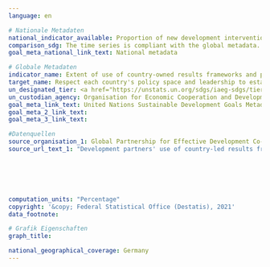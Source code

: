 ```yaml
---
language: en    

# Nationale Metadaten    
national_indicator_available: Proportion of new development interventions drawn from country-led result frameworks by providers of development cooperation <br> Proportion of results indicators drawn from country-led result frameworks by providers of development cooperation<br>Proportion of results indicators which will be monitored using government sources and monitoring systems by providers of development cooperation    
comparison_sdg: The time series is compliant with the global metadata.    
goal_meta_national_link_text: National metadata    

# Globale Metadaten    
indicator_name: Extent of use of country-owned results frameworks and planning tools by providers of development cooperation    
target_name: Respect each country's policy space and leadership to establish and implement policies for poverty eradication and sustainable development    
un_designated_tier: <a href="https://unstats.un.org/sdgs/iaeg-sdgs/tier-classification/" title="Click here for more information on the UN tier classification.">Tier II</a>    
un_custodian_agency: Organisation for Economic Cooperation and Development (OECD)<br>United Nations Development Programme (UNDP)    
goal_meta_link_text: United Nations Sustainable Development Goals Metadata    
goal_meta_2_link_text:     
goal_meta_3_link_text:     

#Datenquellen
source_organisation_1: Global Partnership for Effective Development Co-operation
source_url_text_1: "Development partners' use of country-led results frameworks - New development interventions draw their objectives from country-led results frameworks"





    
computation_units: "Percentage"    
copyright: '&copy; Federal Statistical Office (Destatis), 2021'    
data_footnote:     

# Grafik Eigenschaften    
graph_title:     

national_geographical_coverage: Germany    
---
```


<span></span>